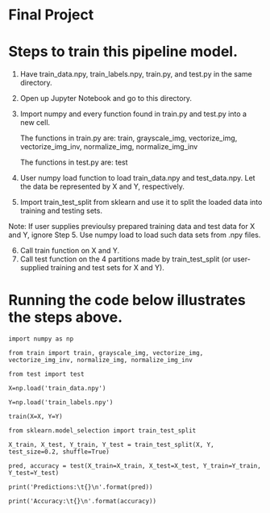 # Final Project

# Steps to train this pipeline model. 

1) Have train_data.npy, train_labels.npy, train.py, and test.py in the same directory. 
2) Open up Jupyter Notebook and go to this directory. 
3) Import numpy and every function found in train.py and test.py into a new cell. 
    
    The functions in train.py are: 
    train, grayscale_img, vectorize_img, vectorize_img_inv, normalize_img, normalize_img_inv
    
    The functions in test.py are: 
    test 
    
4) User numpy load function to load train_data.npy and test_data.npy. Let the data be represented by X and Y, respectively. 
5) Import train_test_split from sklearn and use it to split the loaded data into training and testing sets. 

Note: If user supplies previoulsy prepared training data and test data for X and Y, ignore Step 5. Use numpy load to load such data sets from .npy files. 

6) Call train function on X and Y. 
7) Call test function on the 4 partitions made by train_test_split (or user-supplied training and test sets for X and Y). 

# Running the code below illustrates the steps above. 

```
import numpy as np

from train import train, grayscale_img, vectorize_img, vectorize_img_inv, normalize_img, normalize_img_inv

from test import test

X=np.load('train_data.npy')

Y=np.load('train_labels.npy')

train(X=X, Y=Y)

from sklearn.model_selection import train_test_split

X_train, X_test, Y_train, Y_test = train_test_split(X, Y, test_size=0.2, shuffle=True)

pred, accuracy = test(X_train=X_train, X_test=X_test, Y_train=Y_train, Y_test=Y_test)

print('Predictions:\t{}\n'.format(pred))

print('Accuracy:\t{}\n'.format(accuracy))

```


